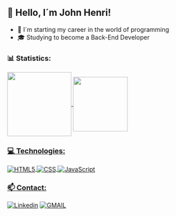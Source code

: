 ## 👋 Hello, I´m John Henri!


- 🎒 I´m starting my career in the world of programming
- 🎓 Studying to become a Back-End Developer




### 📊 Statistics:
<div>
    <a href="https://github.com/anuraghazra/github-readme-stats">
    <img height="148" align="center" src="https://github-readme-stats.vercel.app/api?username=johnhenricsantos&theme=highcontrast" />
    <img height="126" align="center" src="https://github-readme-stats.vercel.app/api/top-langs?username=johnhenricsantos&theme=highcontrast&langs_count=8&card_width=450" />
</div>

### 💻 Technologies:

<div style="display: inline-block;">
  <img align="center" alt="HTML5" src="https://img.shields.io/badge/HTML5-E34F26?style=for-the-badge&logo=html5&logoColor=white">
  <img align="center" alt="CSS" src="https://img.shields.io/badge/CSS3-1572B6?style=for-the-badge&logo=css3&logoColor=white">
  <img align="center" alt="JavaScript" src="https://img.shields.io/badge/JavaScript-F7DF1E?style=for-the-badge&logo=javascript&logoColor=black">

### 📫 Contact: 
<div>
  
[![Linkedin](https://img.shields.io/badge/LinkedIn-0077B5?style=for-the-badge&logo=linkedin&logoColor=white)](https:www.linkedin.com/in/johnhenri2007)
[![GMAIL](https://img.shields.io/badge/Gmail-D14836?style=for-the-badge&logo=gmail&logoColor=white)](henrisantos.2k@gmail.com)

</div>


